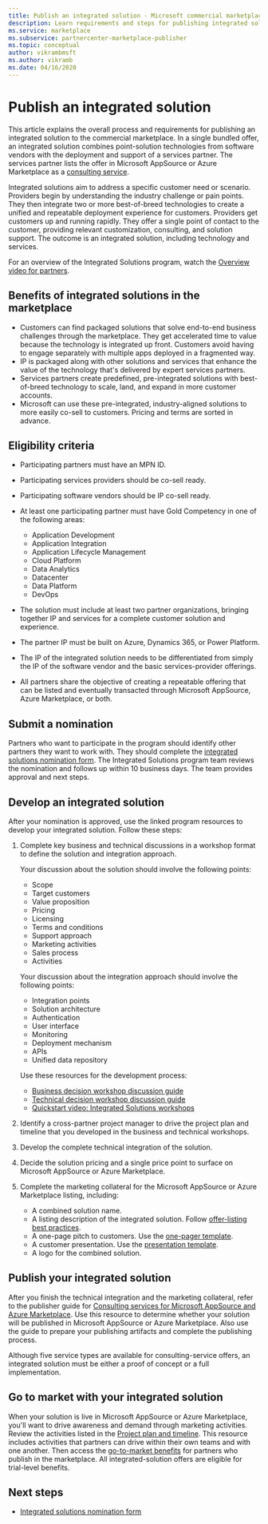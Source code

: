 ```yaml
---
title: Publish an integrated solution - Microsoft commercial marketplace
description: Learn requirements and steps for publishing integrated solutions to Microsoft AppSource and Azure Marketplace.
ms.service: marketplace
ms.subservice: partnercenter-marketplace-publisher
ms.topic: conceptual
author: vikrambmsft
ms.author: vikramb
ms.date: 04/16/2020
---
```

# Publish an integrated solution

This article explains the overall process and requirements for publishing an integrated solution to the commercial marketplace. In a single bundled offer, an integrated solution combines point-solution technologies from software vendors with the deployment and support of a services partner. The services partner lists the offer in Microsoft AppSource or Azure Marketplace as a [consulting service](./consulting-services.md).

Integrated solutions aim to address a specific customer need or scenario. Providers begin by understanding the industry challenge or pain points. They then integrate two or more best-of-breed technologies to create a unified and repeatable deployment experience for customers. Providers get customers up and running rapidly. They offer a single point of contact to the customer, providing relevant customization, consulting, and solution support. The outcome is an integrated solution, including technology and services.

For an overview of the Integrated Solutions program, watch the [Overview video for partners](https://partner.microsoft.com/asset/detail/integrated-solutions-program-overview-for-partners-mp4).

## Benefits of integrated solutions in the marketplace

* Customers can find packaged solutions that solve end-to-end business challenges through the marketplace. They get accelerated time to value because the technology is integrated up front. Customers avoid having to engage separately with multiple apps deployed in a fragmented way.
* IP is packaged along with other solutions and services that enhance the value of the technology that's delivered by expert services partners.
* Services partners create predefined, pre-integrated solutions with best-of-breed technology to scale, land, and expand in more customer accounts.
* Microsoft can use these pre-integrated, industry-aligned solutions to more easily co-sell to customers. Pricing and terms are sorted in advance.

## Eligibility criteria

* Participating partners must have an MPN ID.
* Participating services providers should be co-sell ready.
* Participating software vendors should be IP co-sell ready.
* At least one participating partner must have Gold Competency in one of the following areas:

    * Application Development
    * Application Integration
    * Application Lifecycle Management
    * Cloud Platform
    * Data Analytics
    * Datacenter
    * Data Platform
    * DevOps

* The solution must include at least two partner organizations, bringing together IP and services for a complete customer solution and experience.
* The partner IP must be built on Azure, Dynamics 365, or Power Platform.
* The IP of the integrated solution needs to be differentiated from simply the IP of the software vendor and the basic services-provider offerings.
* All partners share the objective of creating a repeatable offering that can be listed and eventually transacted through Microsoft AppSource, Azure Marketplace, or both.

## Submit a nomination

Partners who want to participate in the program should identify other partners they want to work with. They should complete the [integrated solutions nomination form](https://aka.ms/AA5qicu). The Integrated Solutions program team reviews the nomination and follows up within 10 business days. The team provides approval and next steps.

## Develop an integrated solution

After your nomination is approved, use the linked program resources to develop your integrated solution. Follow these steps:

1. Complete key business and technical discussions in a workshop format to define the solution and integration approach.

    Your discussion about the solution should involve the following points:
    * Scope
    * Target customers
    * Value proposition
    * Pricing
    * Licensing
    * Terms and conditions
    * Support approach
    * Marketing activities
    * Sales process
    * Activities

    Your discussion about the integration approach should involve the following points:
    * Integration points
    * Solution architecture
    * Authentication
    * User interface
    * Monitoring
    * Deployment mechanism
    * APIs
    * Unified data repository

    Use these resources for the development process:

    * [Business decision workshop discussion guide](https://aka.ms/AA5qicx)
    * [Technical decision workshop discussion guide](https://aka.ms/AA5qid1)
    * [Quickstart video: Integrated Solutions workshops](https://partner.microsoft.com/asset/detail/integrated-solutions-workshop-quickstart-guide-mp4)

1. Identify a cross-partner project manager to drive the project plan and timeline that you developed in the business and technical workshops.

1. Develop the complete technical integration of the solution.

1. Decide the solution pricing and a single price point to surface on Microsoft AppSource or Azure Marketplace.

1. Complete the marketing collateral for the Microsoft AppSource or Azure Marketplace listing, including:

    * A combined solution name.
    * A listing description of the integrated solution. Follow [offer-listing best practices](./gtm-offer-listing-best-practices.md).
    * A one-page pitch to customers. Use the [one-pager template](https://aka.ms/AA5s08a).
    * A customer presentation. Use the [presentation template](https://aka.ms/AA5s7ql).
    * A logo for the combined solution.

## Publish your integrated solution

After you finish the technical integration and the marketing collateral, refer to the publisher guide for [Consulting services for Microsoft AppSource and Azure Marketplace](./consulting-services.md). Use this resource to determine whether your solution will be published in Microsoft AppSource or Azure Marketplace. Also use the guide to prepare your publishing artifacts and complete the publishing process.

Although five service types are available for consulting-service offers, an integrated solution must be either a proof of concept or a full implementation.

## Go to market with your integrated solution

When your solution is live in Microsoft AppSource or Azure Marketplace, you'll want to drive awareness and demand through marketing activities. Review the activities listed in the [Project plan and timeline](https://aka.ms/AA5qiuc). This resource includes activities that partners can drive within their own teams and with one another. Then access the [go-to-market benefits](./gtm-your-marketplace-benefits.md#list-trial-and-consulting-benefits) for partners who publish in the marketplace. All integrated-solution offers are eligible for trial-level benefits.

## Next steps

- [Integrated solutions nomination form](https://aka.ms/AA5qicu)
